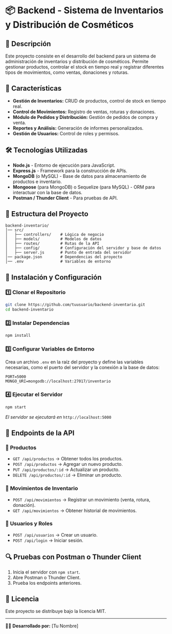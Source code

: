 # 📦 Backend - Sistema de Inventarios y Distribución de Cosméticos

## 📌 Descripción
Este proyecto consiste en el desarrollo del backend para un sistema de administración de inventarios y distribución de cosméticos. Permite gestionar productos, controlar el stock en tiempo real y registrar diferentes tipos de movimientos, como ventas, donaciones y roturas.

## 🚀 Características
- **Gestión de Inventarios:** CRUD de productos, control de stock en tiempo real.
- **Control de Movimientos:** Registro de ventas, roturas y donaciones.
- **Módulo de Pedidos y Distribución:** Gestión de pedidos de compra y venta.
- **Reportes y Análisis:** Generación de informes personalizados.
- **Gestión de Usuarios:** Control de roles y permisos.

## 🛠 Tecnologías Utilizadas
- **Node.js** - Entorno de ejecución para JavaScript.
- **Express.js** - Framework para la construcción de APIs.
- **MongoDB** (o MySQL) - Base de datos para almacenamiento de productos e inventario.
- **Mongoose** (para MongoDB) o Sequelize (para MySQL) - ORM para interactuar con la base de datos.
- **Postman / Thunder Client** - Para pruebas de API.

## 📂 Estructura del Proyecto
```
backend-inventario/
│── src/
│   ├── controllers/    # Lógica de negocio
│   ├── models/         # Modelos de datos
│   ├── routes/         # Rutas de la API
│   ├── config/         # Configuración del servidor y base de datos
│   ├── server.js       # Punto de entrada del servidor
│── package.json        # Dependencias del proyecto
│── .env                # Variables de entorno
```

## 🚀 Instalación y Configuración
### 1️⃣ Clonar el Repositorio
```bash
git clone https://github.com/tuusuario/backend-inventario.git
cd backend-inventario
```

### 2️⃣ Instalar Dependencias
```bash
npm install
```

### 3️⃣ Configurar Variables de Entorno
Crea un archivo `.env` en la raíz del proyecto y define las variables necesarias, como el puerto del servidor y la conexión a la base de datos:
```env
PORT=5000
MONGO_URI=mongodb://localhost:27017/inventario
```

### 4️⃣ Ejecutar el Servidor
```bash
npm start
```
_El servidor se ejecutará en_ `http://localhost:5000`

## 📡 Endpoints de la API

### 🔹 **Productos**
- `GET /api/productos` → Obtener todos los productos.
- `POST /api/productos` → Agregar un nuevo producto.
- `PUT /api/productos/:id` → Actualizar un producto.
- `DELETE /api/productos/:id` → Eliminar un producto.

### 🔹 **Movimientos de Inventario**
- `POST /api/movimientos` → Registrar un movimiento (venta, rotura, donación).
- `GET /api/movimientos` → Obtener historial de movimientos.

### 🔹 **Usuarios y Roles**
- `POST /api/usuarios` → Crear un usuario.
- `POST /api/login` → Iniciar sesión.

## 🔍 Pruebas con Postman o Thunder Client
1. Inicia el servidor con `npm start`.
2. Abre Postman o Thunder Client.
3. Prueba los endpoints anteriores.

## 📜 Licencia
Este proyecto se distribuye bajo la licencia MIT.

---
👨‍💻 **Desarrollado por:** [Tu Nombre]


